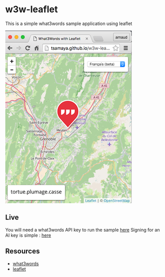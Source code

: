 # w3w-leaflet

This is a simple what3words sample application using leaflet

![App Screenshot](./w3w-leaflet.png)

## Live
You will need a what3words API key to run the sample [here](//tsamaya.github.io/w3w-leaflet)
Signing for an AI key is simple : [here](http://developer.what3words.com/api-register)

## Resources
* [what3words](//what3words.com)
* [leaflet](http://leafletjs.com/)
